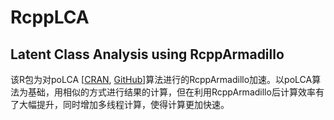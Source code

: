 # RcppLCA
## Latent Class Analysis using RcppArmadillo
该R包为对poLCA
\[[CRAN](https://cran.r-project.org/web/packages/poLCA/index.html),
[GitHub](https://github.com/dlinzer/poLCA)\]算法进行的RcppArmadillo加速。以poLCA算法为基础，用相似的方式进行结果的计算，但在利用RcppArmadillo后计算效率有了大幅提升，同时增加多线程计算，使得计算更加快速。
